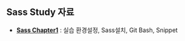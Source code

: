 ## Sass Study 자료 

- **[Sass Chapter1](/tree/master/chapter1/README.md)** : 실습 환경설정, Sass설치, Git Bash, Snippet

